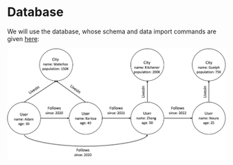 # Database
We will use the database, whose schema and data import commands are given [here](example-database.md):

<img src="running-example.png" width="600">
